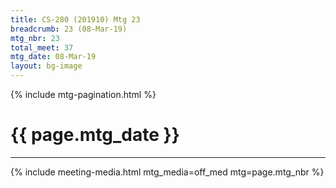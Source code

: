 ```yaml
---
title: CS-280 (201910) Mtg 23
breadcrumb: 23 (08-Mar-19)
mtg_nbr: 23
total_meet: 37
mtg_date: 08-Mar-19
layout: bg-image
---
```

{% include mtg-pagination.html %}
<h1 class="text-center">{{ page.mtg_date }}</h1>
<hr />
{% include meeting-media.html mtg_media=off_med mtg=page.mtg_nbr %}
